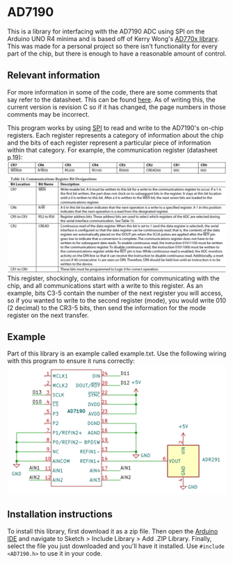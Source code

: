 # AD7190
This is a library for interfacing with the AD7190 ADC using SPI on the Arduino UNO R4 minima and is based off of Kerry Wong's [AD770x library](http://www.kerrywong.com/2011/03/20/ad7705ad7706-library/). This was made for a personal project so there isn't functionality for every part of the chip, but there is enough to have a reasonable amount of control.

## Relevant information
For more information in some of the code, there are some comments that say refer to the datasheet. This can be found [here](https://www.analog.com/media/en/technical-documentation/data-sheets/ad7190.pdf). As of writing this, the current version is revision C so if it has changed, the page numbers in those comments may be incorrect.

This program works by using [SPI](https://www.analog.com/en/resources/analog-dialogue/articles/introduction-to-spi-interface.html) to read and write to the AD7190's on-chip registers. Each register represents a category of information about the chip and the bits of each register represent a particular piece of information within that category. For example, the communication register (datasheet p.19):
![Communication Register Layout](./images/communication.png "Communication register layout (p.19)")
This register, shockingly, contains information for communicating with the chip, and all communications start with a write to this register. As an example, bits C3-5 contain the number of the next register you will access, so if you wanted to write to the second register (mode), you would write 010 (2 decimal) to the CR3-5 bits, then send the information for the mode register on the next transfer.

## Example
Part of this library is an example called example.txt. Use the following wiring with this program to ensure it runs correctly:
![Example circuit diagram](./images/diagram.png "Example circuit diagram")

## Installation instructions
To install this library, first download it as a zip file. Then open the [Arduino IDE](https://www.arduino.cc/en/software/) and navigate to Sketch > Include Library > Add .ZIP Library. Finally, select the file you just downloaded and you'll have it installed. Use `#include <AD7190.h>` to use it in your code.